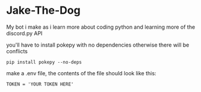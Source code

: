 # Jake-The-Dog
My bot i make as i learn more about coding python and learning more of the discord.py API

you'll have to install pokepy with no dependencies otherwise there will be conflicts
```
pip install pokepy --no-deps
```
make a .env file, the contents of the file should look like this:
```
TOKEN = 'YOUR TOKEN HERE'
```
